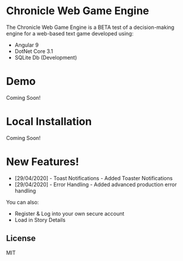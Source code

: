 # Chronicle Web Game Engine

The Chronicle Web Game Engine is a BETA test of a decision-making engine for a web-based text game developed using:

  - Angular 9
  - DotNet Core 3.1
  - SQLite Db (Development)

# Demo
Coming Soon!

# Local Installation
Coming Soon!

# New Features!

  - [29/04/2020] - Toast Notifications - Added Toaster Notifications
  - [29/04/2020] - Error Handling - Added advanced production error handling
  
  You can also:
  - Register & Log into your own secure account
  - Load in Story Details

License
----

MIT